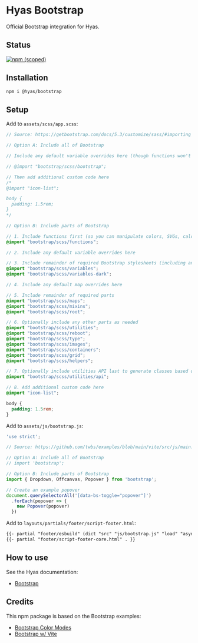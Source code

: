 # Hyas Bootstrap

Official Bootstrap integration for Hyas.

## Status

[![npm (scoped)](https://img.shields.io/npm/v/@hyas/bootstrap?style=flat-square)](https://www.npmjs.com/package/@hyas/bootstrap)

## Installation

```bash
npm i @hyas/bootstrap
```

## Setup

Add to `assets/scss/app.scss`:

```scss
// Source: https://getbootstrap.com/docs/5.3/customize/sass/#importing

// Option A: Include all of Bootstrap

// Include any default variable overrides here (though functions won't be available)

// @import "bootstrap/scss/bootstrap";

// Then add additional custom code here
/*
@import "icon-list";

body {
  padding: 1.5rem;
}
*/

// Option B: Include parts of Bootstrap

// 1. Include functions first (so you can manipulate colors, SVGs, calc, etc)
@import "bootstrap/scss/functions";

// 2. Include any default variable overrides here

// 3. Include remainder of required Bootstrap stylesheets (including any separate color mode stylesheets)
@import "bootstrap/scss/variables";
@import "bootstrap/scss/variables-dark";

// 4. Include any default map overrides here

// 5. Include remainder of required parts
@import "bootstrap/scss/maps";
@import "bootstrap/scss/mixins";
@import "bootstrap/scss/root";

// 6. Optionally include any other parts as needed
@import "bootstrap/scss/utilities";
@import "bootstrap/scss/reboot";
@import "bootstrap/scss/type";
@import "bootstrap/scss/images";
@import "bootstrap/scss/containers";
@import "bootstrap/scss/grid";
@import "bootstrap/scss/helpers";

// 7. Optionally include utilities API last to generate classes based on the Sass map in `_utilities.scss`
@import "bootstrap/scss/utilities/api";

// 8. Add additional custom code here
@import "icon-list";

body {
  padding: 1.5rem;
}
```

Add to `assets/js/bootstrap.js`:

```js
'use strict';

// Source: https://github.com/twbs/examples/blob/main/vite/src/js/main.js

// Option A: Include all of Bootstrap
// import 'bootstrap';

// Option B: Include parts of Bootstrap
import { Dropdown, Offcanvas, Popover } from 'bootstrap';

// Create an example popover
document.querySelectorAll('[data-bs-toggle="popover"]')
  .forEach(popover => {
    new Popover(popover)
  })
```

Add to `layouts/partials/footer/script-footer.html`:

```html
{{- partial "footer/esbuild" (dict "src" "js/bootstrap.js" "load" "async" "transpile" false) }}
{{- partial "footer/script-footer-core.html" . }}
```

## How to use

See the Hyas documentation:

- [Bootstrap](https://docs.gethyas.com/guides/integrations-guide/bootstrap/)

## Credits

This npm package is based on the Bootstrap examples:

- [Bootstrap Color Modes](https://github.com/twbs/examples/tree/main/color-modes)
- [Bootstrap w/ Vite](https://github.com/twbs/examples/tree/main/vite)
